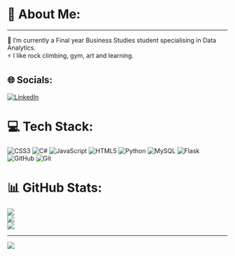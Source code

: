 # 💫 About Me:
<hr>
🌱 I’m currently a Final year Business Studies student specialising in Data Analytics.<br>
⚡ I like rock climbing, gym, art and learning.

## 🌐 Socials:
[![LinkedIn](https://img.shields.io/badge/LinkedIn-%230077B5.svg?logo=linkedin&logoColor=white)]([www.linkedin.com/in/boon-chin-l-13b104193](https://www.linkedin.com/in/boon-chin-l-13b104193/)) 

# 💻 Tech Stack:
![CSS3](https://img.shields.io/badge/css3-%231572B6.svg?style=for-the-badge&logo=css3&logoColor=white) ![C#](https://img.shields.io/badge/c%23-%23239120.svg?style=for-the-badge&logo=csharp&logoColor=white) ![JavaScript](https://img.shields.io/badge/javascript-%23323330.svg?style=for-the-badge&logo=javascript&logoColor=%23F7DF1E) ![HTML5](https://img.shields.io/badge/html5-%23E34F26.svg?style=for-the-badge&logo=html5&logoColor=white) ![Python](https://img.shields.io/badge/python-3670A0?style=for-the-badge&logo=python&logoColor=ffdd54) ![MySQL](https://img.shields.io/badge/mysql-4479A1.svg?style=for-the-badge&logo=mysql&logoColor=white) ![Flask](https://img.shields.io/badge/flask-%23000.svg?style=for-the-badge&logo=flask&logoColor=white) ![GitHub](https://img.shields.io/badge/github-%23121011.svg?style=for-the-badge&logo=github&logoColor=white) ![Git](https://img.shields.io/badge/git-%23F05033.svg?style=for-the-badge&logo=git&logoColor=white)
# 📊 GitHub Stats:
![](https://github-readme-stats.vercel.app/api?username=BoonChinLook&theme=dark&hide_border=false&include_all_commits=false&count_private=false)<br/>
![](https://github-readme-streak-stats.herokuapp.com/?user=BoonChinLook&theme=dark&hide_border=false)<br/>
![](https://github-readme-stats.vercel.app/api/top-langs/?username=BoonChinLook&theme=dark&hide_border=false&include_all_commits=false&count_private=false&layout=compact)

---
[![](https://visitcount.itsvg.in/api?id=BoonChinLook&icon=0&color=0)](https://visitcount.itsvg.in)

<!-- Proudly created with GPRM ( https://gprm.itsvg.in ) -->
